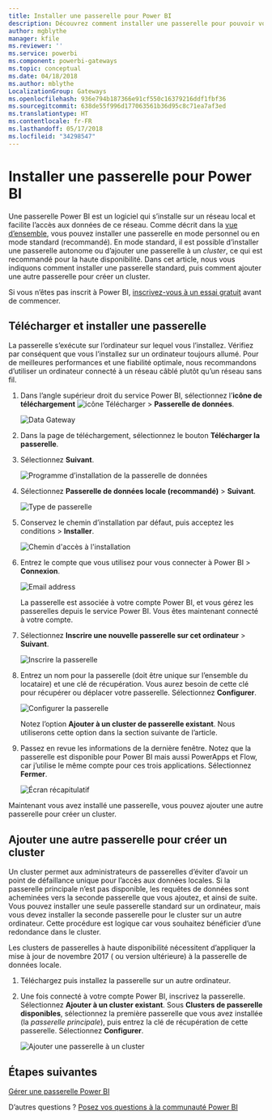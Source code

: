 ```yaml
---
title: Installer une passerelle pour Power BI
description: Découvrez comment installer une passerelle pour pouvoir vous connecter à des données locales dans Power BI.
author: mgblythe
manager: kfile
ms.reviewer: ''
ms.service: powerbi
ms.component: powerbi-gateways
ms.topic: conceptual
ms.date: 04/18/2018
ms.author: mblythe
LocalizationGroup: Gateways
ms.openlocfilehash: 936e794b187366e91cf550c16379216ddf1fbf36
ms.sourcegitcommit: 638de55f996d177063561b36d95c8c71ea7af3ed
ms.translationtype: HT
ms.contentlocale: fr-FR
ms.lasthandoff: 05/17/2018
ms.locfileid: "34298547"
---
```

# <a name="install-a-gateway-for-power-bi"></a>Installer une passerelle pour Power BI

Une passerelle Power BI est un logiciel qui s’installe sur un réseau local et facilite l’accès aux données de ce réseau. Comme décrit dans la [vue d’ensemble](service-gateway-getting-started.md), vous pouvez installer une passerelle en mode personnel ou en mode standard (recommandé). En mode standard, il est possible d’installer une passerelle autonome ou d’ajouter une passerelle à un *cluster*, ce qui est recommandé pour la haute disponibilité. Dans cet article, nous vous indiquons comment installer une passerelle standard, puis comment ajouter une autre passerelle pour créer un cluster.

Si vous n’êtes pas inscrit à Power BI, [inscrivez-vous à un essai gratuit](https://app.powerbi.com/signupredirect?pbi_source=web) avant de commencer.


## <a name="download-and-install-a-gateway"></a>Télécharger et installer une passerelle

La passerelle s’exécute sur l’ordinateur sur lequel vous l’installez. Vérifiez par conséquent que vous l’installez sur un ordinateur toujours allumé. Pour de meilleures performances et une fiabilité optimale, nous recommandons d’utiliser un ordinateur connecté à un réseau câblé plutôt qu’un réseau sans fil.

1. Dans l’angle supérieur droit du service Power BI, sélectionnez l’**icône de téléchargement** ![icône Télécharger](media/service-gateway-install/icon-download.png) > **Passerelle de données**.

    ![Data Gateway](media/service-gateway-install/data-gateway.png)

2. Dans la page de téléchargement, sélectionnez le bouton **Télécharger la passerelle**.

3. Sélectionnez **Suivant**.     

    ![Programme d’installation de la passerelle de données](media/service-gateway-install/gateway-installer.png)

4. Sélectionnez **Passerelle de données locale (recommandé)** > **Suivant**.

    ![Type de passerelle](media/service-gateway-install/gateway-type.png)

5. Conservez le chemin d’installation par défaut, puis acceptez les conditions > **Installer**.

    ![Chemin d'accès à l'installation](media/service-gateway-install/install-path.png)

6. Entrez le compte que vous utilisez pour vous connecter à Power BI > **Connexion**.

    ![Email address](media/service-gateway-install/email-address.png)

    La passerelle est associée à votre compte Power BI, et vous gérez les passerelles depuis le service Power BI. Vous êtes maintenant connecté à votre compte.

7. Sélectionnez **Inscrire une nouvelle passerelle sur cet ordinateur** > **Suivant**.

    ![Inscrire la passerelle](media/service-gateway-install/register-gateway.png)

8. Entrez un nom pour la passerelle (doit être unique sur l’ensemble du locataire) et une clé de récupération. Vous aurez besoin de cette clé pour récupérer ou déplacer votre passerelle. Sélectionnez **Configurer**.

    ![Configurer la passerelle](media/service-gateway-install/configure-gateway.png)

    Notez l’option **Ajouter à un cluster de passerelle existant**. Nous utiliserons cette option dans la section suivante de l’article.

9. Passez en revue les informations de la dernière fenêtre. Notez que la passerelle est disponible pour Power BI mais aussi PowerApps et Flow, car j’utilise le même compte pour ces trois applications. Sélectionnez **Fermer**.

    ![Écran récapitulatif](media/service-gateway-install/summary-screen.png)

Maintenant vous avez installé une passerelle, vous pouvez ajouter une autre passerelle pour créer un cluster.


## <a name="add-another-gateway-to-create-a-cluster"></a>Ajouter une autre passerelle pour créer un cluster

Un cluster permet aux administrateurs de passerelles d’éviter d’avoir un point de défaillance unique pour l’accès aux données locales. Si la passerelle principale n’est pas disponible, les requêtes de données sont acheminées vers la seconde passerelle que vous ajoutez, et ainsi de suite. Vous pouvez installer une seule passerelle standard sur un ordinateur, mais vous devez installer la seconde passerelle pour le cluster sur un autre ordinateur. Cette procédure est logique car vous souhaitez bénéficier d’une redondance dans le cluster.

Les clusters de passerelles à haute disponibilité nécessitent d’appliquer la mise à jour de novembre 2017 ( ou version ultérieure) à la passerelle de données locale.

1. Téléchargez puis installez la passerelle sur un autre ordinateur.

2. Une fois connecté à votre compte Power BI, inscrivez la passerelle. Sélectionnez **Ajouter à un cluster existant**. Sous **Clusters de passerelle disponibles**, sélectionnez la première passerelle que vous avez installée (la *passerelle principale*), puis entrez la clé de récupération de cette passerelle. Sélectionnez **Configurer**.

    ![Ajouter une passerelle à un cluster](media/service-gateway-install/add-cluster.png)


## <a name="next-steps"></a>Étapes suivantes

[Gérer une passerelle Power BI](service-gateway-manage.md)

D’autres questions ? [Posez vos questions à la communauté Power BI](http://community.powerbi.com/)